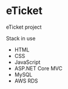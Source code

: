 # eTicket
eTicket project

Stack in use
- HTML
- CSS
- JavaScript
- ASP.NET Core MVC
- MySQL
- AWS RDS

